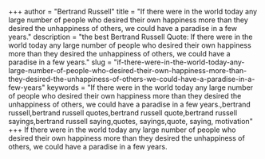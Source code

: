 +++
author = "Bertrand Russell"
title = "If there were in the world today any large number of people who desired their own happiness more than they desired the unhappiness of others, we could have a paradise in a few years."
description = "the best Bertrand Russell Quote: If there were in the world today any large number of people who desired their own happiness more than they desired the unhappiness of others, we could have a paradise in a few years."
slug = "if-there-were-in-the-world-today-any-large-number-of-people-who-desired-their-own-happiness-more-than-they-desired-the-unhappiness-of-others-we-could-have-a-paradise-in-a-few-years"
keywords = "If there were in the world today any large number of people who desired their own happiness more than they desired the unhappiness of others, we could have a paradise in a few years.,bertrand russell,bertrand russell quotes,bertrand russell quote,bertrand russell sayings,bertrand russell saying,quotes, sayings,quote, saying, motivation"
+++
If there were in the world today any large number of people who desired their own happiness more than they desired the unhappiness of others, we could have a paradise in a few years.

